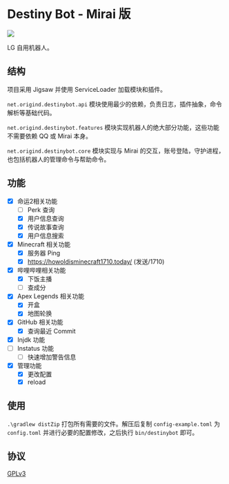 # Destiny Bot - Mirai 版

![](https://socialify.git.ci/ProjectUranus/destiny-bot-mirai/image?description=1&descriptionEditable=A%20enhanced%20QQ%20bot&font=Inter&language=1&name=1&owner=1&pattern=Floating%20Cogs&stargazers=1&theme=Light)

LG 自用机器人。

## 结构

项目采用 Jigsaw 并使用 ServiceLoader 加载模块和插件。

`net.origind.destinybot.api` 模块使用最少的依赖，负责日志，插件抽象，命令解析等基础代码。

`net.origind.destinybot.features` 模块实现机器人的绝大部分功能，这些功能不需要依赖 QQ 或 Mirai 本身。

`net.origind.destinybot.core` 模块实现与 Mirai 的交互，账号登陆，守护进程，也包括机器人的管理命令与帮助命令。

## 功能

- [X] 命运2相关功能
  - [ ] Perk 查询
  - [X] 用户信息查询
  - [X] 传说故事查询
  - [X] 用户信息搜索
- [X] Minecraft 相关功能
  - [X] 服务器 Ping
  - [X] https://howoldisminecraft1710.today/ (发送/1710)
- [X] 哔哩哔哩相关功能
  - [X] 下饭主播
  - [ ] 查成分
- [X] Apex Legends 相关功能
  - [X] 开盒
  - [X] 地图轮换
- [X] GitHub 相关功能
  - [X] 查询最近 Commit
- [X] Injdk 功能
- [ ] Instatus 功能
  - [ ] 快速增加警告信息
- [X] 管理功能
  - [X] 更改配置
  - [X] reload
  
## 使用

`.\gradlew distZip` 打包所有需要的文件。解压后复制 `config-example.toml` 为 `config.toml` 并进行必要的配置修改，之后执行 `bin/destinybot` 即可。

## 协议

[GPLv3](LICENSE)